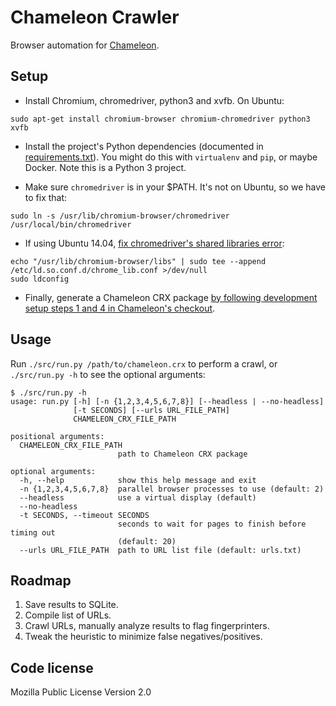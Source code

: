 # Chameleon Crawler

Browser automation for [Chameleon](https://github.com/ghostwords/chameleon).


## Setup

- Install Chromium, chromedriver, python3 and xvfb. On Ubuntu:
```
sudo apt-get install chromium-browser chromium-chromedriver python3 xvfb
```

- Install the project's Python dependencies (documented in [requirements.txt](requirements.txt)). You might do this with `virtualenv` and `pip`, or maybe Docker. Note this is a Python 3 project.

- Make sure `chromedriver` is in your $PATH. It's not on Ubuntu, so we have to fix that:
```
sudo ln -s /usr/lib/chromium-browser/chromedriver /usr/local/bin/chromedriver
```

- If using Ubuntu 14.04, [fix chromedriver's shared libraries error](http://stackoverflow.com/questions/25695299/chromedriver-on-ubuntu-14-04-error-while-loading-shared-libraries-libui-base):
```
echo "/usr/lib/chromium-browser/libs" | sudo tee --append /etc/ld.so.conf.d/chrome_lib.conf >/dev/null
sudo ldconfig
```

- Finally, generate a Chameleon CRX package [by following development setup steps 1 and 4 in Chameleon's checkout](https://github.com/ghostwords/chameleon#development-setup).


## Usage

Run `./src/run.py /path/to/chameleon.crx` to perform a crawl, or `./src/run.py -h` to see the optional arguments:

```
$ ./src/run.py -h
usage: run.py [-h] [-n {1,2,3,4,5,6,7,8}] [--headless | --no-headless]
              [-t SECONDS] [--urls URL_FILE_PATH]
              CHAMELEON_CRX_FILE_PATH

positional arguments:
  CHAMELEON_CRX_FILE_PATH
                        path to Chameleon CRX package

optional arguments:
  -h, --help            show this help message and exit
  -n {1,2,3,4,5,6,7,8}  parallel browser processes to use (default: 2)
  --headless            use a virtual display (default)
  --no-headless
  -t SECONDS, --timeout SECONDS
                        seconds to wait for pages to finish before timing out
                        (default: 20)
  --urls URL_FILE_PATH  path to URL list file (default: urls.txt)
```

## Roadmap

1. Save results to SQLite.
2. Compile list of URLs.
3. Crawl URLs, manually analyze results to flag fingerprinters.
4. Tweak the heuristic to minimize false negatives/positives.


## Code license

Mozilla Public License Version 2.0
